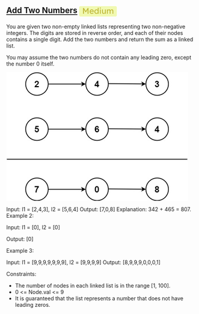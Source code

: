## [Add Two Numbers](https://leetcode.com/problems/two-sum/description/) <img src="../assets/medium.svg" width="100" style="vertical-align: middle; margin-right:4px;"  alt="level"/>


You are given two non-empty linked lists representing two non-negative integers. 
The digits are stored in reverse order, and each of their nodes contains a single digit. 
Add the two numbers and return the sum as a linked list.

You may assume the two numbers do not contain any leading zero, except the number 0 itself.

<img src="../assets/img/2.jpg" style="vertical-align: middle; margin-right:4px;"  alt="img"/>

Input: l1 = [2,4,3], l2 = [5,6,4]
Output: [7,0,8]
Explanation: 342 + 465 = 807.
Example 2:

Input: 
l1 = [0], l2 = [0]

Output: [0]

Example 3:

Input: l1 = [9,9,9,9,9,9,9], 
l2 = [9,9,9,9]
Output: [8,9,9,9,0,0,0,1]


Constraints:

* The number of nodes in each linked list is in the range [1, 100].
* 0 <= Node.val <= 9
* It is guaranteed that the list represents a number that does not have leading zeros.